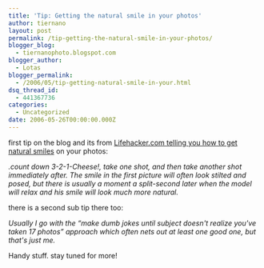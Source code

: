 ```yaml
---
title: 'Tip: Getting the natural smile in your photos'
author: tiernano
layout: post
permalink: /tip-getting-the-natural-smile-in-your-photos/
blogger_blog:
  - tiernanophoto.blogspot.com
blogger_author:
  - Lotas
blogger_permalink:
  - /2006/05/tip-getting-natural-smile-in-your.html
dsq_thread_id:
  - 441367736
categories:
  - Uncategorized
date: 2006-05-26T00:00:00.000Z
---
```

first tip on the blog and its from [Lifehacker.com telling you how to get natural smiles][1] on your photos:

*.count down 3-2-1-Cheese!, take one shot, and then take another shot immediately after. The smile in the first picture will often look stilted and posed, but there is usually a moment a split-second later when the model will relax and his smile will look much more natural.*

there is a second sub tip there too:

*Usually I go with the &#8220;make dumb jokes until subject doesn't realize you've taken 17 photos&#8221; approach which often nets out at least one good one, but that's just me.*

Handy stuff. stay tuned for more!

 [1]: http://www.lifehacker.com/software/photography-tip/photography-tip-get-the-natural-smile-in-your-photo-176241.php
